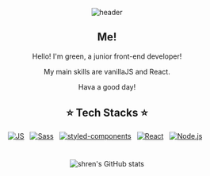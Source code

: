 <div align="center">
            
![header](https://capsule-render.vercel.app/api?type=waving&color=gradient&height=300&section=header&text=Green&fontSize=90)
  
## Me!
 <p>Hello! I'm green, a junior front-end developer!</p>
 <p>My main skills are vanillaJS and React.</p>
 <p>Hava a good day!</p>
 
## ⭐️ Tech Stacks ⭐️

[![JS](https://img.shields.io/badge/JavaScript-F7DF1E?style=flat-square&logo=JavaScript&logoColor=black)](https://github.com/shren207/TIL)&nbsp;&nbsp;
[![Sass](https://img.shields.io/badge/Sass-CC6699?style=flat-square&logo=Sass&logoColor=white)](https://github.com/shren207/TIL)&nbsp;&nbsp;
[![styled-components](https://img.shields.io/badge/💅_styled_components-DB7093?style=flat-square)](https://github.com/shren207/TIL)&nbsp;&nbsp;
[![React](https://img.shields.io/badge/React-61DAFB?style=flat-square&logo=React&logoColor=black)](https://github.com/shren207/TIL)&nbsp;&nbsp;
[![Node.js](https://img.shields.io/badge/Node.js-339933?style=flat-square&logo=Node.js&logoColor=white)](https://github.com/shren207/TIL)&nbsp;&nbsp; 

#
![shren's GitHub stats](https://github-readme-stats.vercel.app/api?username=shren207&show_icons=true&theme=radical)
</div>
